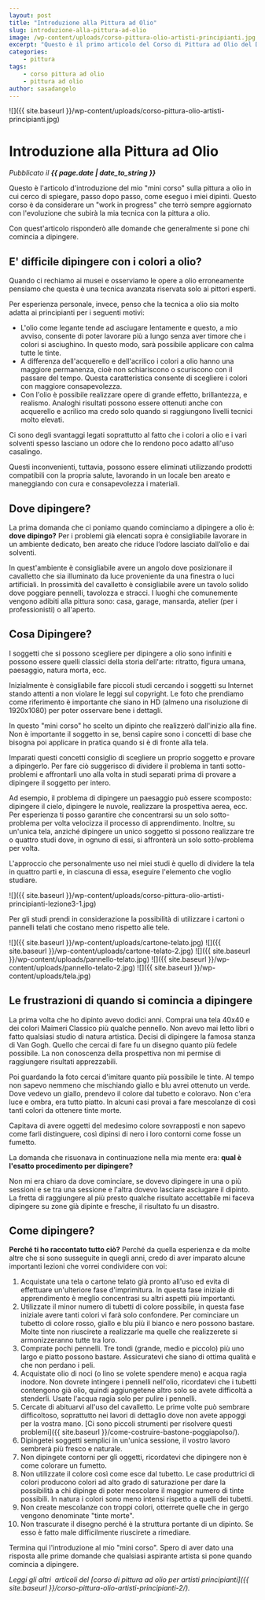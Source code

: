 ```yaml
---
layout: post
title: "Introduzione alla Pittura ad Olio"
slug: introduzione-alla-pittura-ad-olio
image: /wp-content/uploads/corso-pittura-olio-artisti-principianti.jpg
excerpt: "Questo è il primo articolo del Corso di Pittura ad Olio del Dsito web Disegno e Pittura. Esso cercherà di dare risposta ai dubbi dell&#039;artista principiante."
categories:
    - pittura
tags:
    - corso pittura ad olio
    - pittura ad olio
author: sasadangelo
---
```


![]({{ site.baseurl }}/wp-content/uploads/corso-pittura-olio-artisti-principianti.jpg)

# Introduzione alla Pittura ad Olio
_Pubblicato il **{{ page.date | date_to_string }}**_

Questo è l'articolo d'introduzione del mio "mini corso" sulla pittura a olio in cui cerco di spiegare, passo dopo passo, come eseguo i miei dipinti. Questo corso è da considerare un "work in progress" che terrò sempre aggiornato con l'evoluzione che subirà la mia tecnica con la pittura a olio.

Con quest'articolo risponderò alle domande che generalmente si pone chi comincia a dipingere.

## E' difficile dipingere con i colori a olio?

Quando ci rechiamo ai musei e osserviamo le opere a olio erroneamente pensiamo che questa è una tecnica avanzata riservata solo ai pittori esperti.

Per esperienza personale, invece, penso che la tecnica a olio sia molto adatta ai principianti per i seguenti motivi:

- L'olio come legante tende ad asciugare lentamente e questo, a mio avviso, consente di poter lavorare più a lungo senza aver timore che i colori si asciughino. In questo modo, sarà possibile applicare con calma tutte le tinte.
- A differenza dell'acquerello e dell'acrilico i colori a olio hanno una maggiore permanenza, cioè non schiariscono o scuriscono con il passare del tempo. Questa caratteristica consente di scegliere i colori con maggiore consapevolezza.
- Con l'olio è possibile realizzare opere di grande effetto, brillantezza, e realismo. Analoghi risultati possono essere ottenuti anche con acquerello e acrilico ma credo solo quando si raggiungono livelli tecnici molto elevati.

Ci sono degli svantaggi legati soprattutto al fatto che i colori a olio e i vari solventi spesso lasciano un odore che lo rendono poco adatto all'uso casalingo.

Questi inconvenienti, tuttavia, possono essere eliminati utilizzando prodotti compatibili con la propria salute, lavorando in un locale ben areato e maneggiando con cura e consapevolezza i materiali.

## Dove dipingere?

La prima domanda che ci poniamo quando cominciamo a dipingere a olio è: **dove dipingo?** Per i problemi già elencati sopra è consigliabile lavorare in un ambiente dedicato, ben areato che riduce l’odore lasciato dall’olio e dai solventi.

In quest'ambiente è consigliabile avere un angolo dove posizionare il cavalletto che sia illuminato da luce proveniente da una finestra o luci artificiali. In prossimità del cavalletto è consigliabile avere un tavolo solido dove poggiare pennelli, tavolozza e stracci. I luoghi che comunemente vengono adibiti alla pittura sono: casa, garage, mansarda, atelier (per i professionisti) o all'aperto.

## Cosa Dipingere?

I soggetti che si possono scegliere per dipingere a olio sono infiniti e possono essere quelli classici della storia dell'arte: ritratto, figura umana, paesaggio, natura morta, ecc.

Inizialmente è consigliabile fare piccoli studi cercando i soggetti su Internet stando attenti a non violare le leggi sul copyright. Le foto che prendiamo come riferimento è importante che siano in HD (almeno una risoluzione di 1920x1080) per poter osservare bene i dettagli.

In questo "mini corso" ho scelto un dipinto che realizzerò dall'inizio alla fine. Non è importante il soggetto in se, bensì capire sono i concetti di base che bisogna poi applicare in pratica quando si è di fronte alla tela.

Imparati questi concetti consiglio di scegliere un proprio soggetto e provare a dipingerlo. Per fare ciò suggerisco di dividere il problema in tanti sotto-problemi e affrontarli uno alla volta in studi separati prima di provare a dipingere il soggetto per intero.

Ad esempio, il problema di dipingere un paesaggio può essere scomposto: dipingere il cielo, dipingere le nuvole, realizzare la prospettiva aerea, ecc. Per esperienza ti posso garantire che concentrarsi su un solo sotto-problema per volta velocizza il processo di apprendimento. Inoltre, su un'unica tela, anziché dipingere un unico soggetto si possono realizzare tre o quattro studi dove, in ognuno di essi, si affronterà un solo sotto-problema per volta.

L'approccio che personalmente uso nei miei studi è quello di dividere la tela in quattro parti e, in ciascuna di essa, eseguire l'elemento che voglio studiare.

![]({{ site.baseurl }}/wp-content/uploads/corso-pittura-olio-artisti-principianti-lezione3-1.jpg)

Per gli studi prendi in considerazione la possibilità di utilizzare i cartoni o pannelli telati che costano meno rispetto alle tele.

![]({{ site.baseurl }}/wp-content/uploads/cartone-telato.jpg)
![]({{ site.baseurl }}/wp-content/uploads/cartone-telato-2.jpg)
![]({{ site.baseurl }}/wp-content/uploads/pannello-telato.jpg) 
![]({{ site.baseurl }}/wp-content/uploads/pannello-telato-2.jpg) 
![]({{ site.baseurl }}/wp-content/uploads/tela.jpg)

## Le frustrazioni di quando si comincia a dipingere

La prima volta che ho dipinto avevo dodici anni. Comprai una tela 40x40 e dei colori Maimeri Classico più qualche pennello. Non avevo mai letto libri o fatto qualsiasi studio di natura artistica. Decisi di dipingere la famosa stanza di Van Gogh. Quello che cercai di fare fu un disegno quanto più fedele possibile. La non conoscenza della prospettiva non mi permise di raggiungere risultati apprezzabili.

Poi guardando la foto cercai d'imitare quanto più possibile le tinte. Al tempo non sapevo nemmeno che mischiando giallo e blu avrei ottenuto un verde. Dove vedevo un giallo, prendevo il colore dal tubetto e coloravo. Non c'era luce e ombra, era tutto piatto. In alcuni casi provai a fare mescolanze di così tanti colori da ottenere tinte morte.

Capitava di avere oggetti del medesimo colore sovrapposti e non sapevo come farli distinguere, così dipinsi di nero i loro contorni come fosse un fumetto.

La domanda che risuonava in continuazione nella mia mente era: **qual è l'esatto procedimento per dipingere?**

Non mi era chiaro da dove cominciare, se dovevo dipingere in una o più sessioni e se tra una sessione e l'altra dovevo lasciare asciugare il dipinto. La fretta di raggiungere al più presto qualche risultato accettabile mi faceva dipingere su zone già dipinte e fresche, il risultato fu un disastro.

## Come dipingere?

**Perché ti ho raccontato tutto ciò?** Perché da quella esperienza e da molte altre che si sono susseguite in quegli anni, credo di aver imparato alcune importanti lezioni che vorrei condividere con voi:

1. Acquistate una tela o cartone telato già pronto all'uso ed evita di effettuare un'ulteriore fase d'imprimitura. In questa fase iniziale di apprendimento è meglio concentrasi su altri aspetti più importanti.
2. Utilizzate il minor numero di tubetti di colore possibile, in questa fase iniziale avere tanti colori vi farà solo confondere. Per cominciare un tubetto di colore rosso, giallo e blu più il bianco e nero possono bastare. Molte tinte non riuscirete a realizzarle ma quelle che realizzerete si armonizzeranno tutte tra loro.
3. Comprate pochi pennelli. Tre tondi (grande, medio e piccolo) più uno largo e piatto possono bastare. Assicuratevi che siano di ottima qualità e che non perdano i peli.
4. Acquistate olio di noci (o lino se volete spendere meno) e acqua ragia inodore. Non dovrete intingere i pennelli nell'olio, ricordatevi che i tubetti contengono già olio, quindi aggiungetene altro solo se avete difficoltà a stenderli. Usate l'acqua ragia solo per pulire i pennelli.
5. Cercate di abituarvi all'uso del cavalletto. Le prime volte può sembrare difficoltoso, soprattutto nei lavori di dettaglio dove non avete appoggi per la vostra mano. [Ci sono piccoli strumenti per risolvere questi problemi]({{ site.baseurl }}/come-costruire-bastone-poggiapolso/).
6. Dipingetei soggetti semplici in un'unica sessione, il vostro lavoro sembrerà più fresco e naturale.
7. Non dipingete contorni per gli oggetti, ricordatevi che dipingere non è come colorare un fumetto.
8. Non utilizzate il colore così come esce dal tubetto. Le case produttrici di colori producono colori ad alto grado di saturazione per dare la possibilità a chi dipinge di poter mescolare il maggior numero di tinte possibili. In natura i colori sono meno intensi rispetto a quelli dei tubetti.
9. Non create mescolanze con troppi colori, otterrete quelle che in gergo vengono denominate "tinte morte".
10. Non trascurate il disegno perché è la struttura portante di un dipinto. Se esso è fatto male difficilmente riuscirete a rimediare.

Termina qui l'introduzione al mio "mini corso". Spero di aver dato una risposta alle prime domande che qualsiasi aspirante artista si pone quando comincia a dipingere.

_Leggi gli altri  articoli del [corso di pittura ad olio per artisti principianti]({{ site.baseurl }}/corso-pittura-olio-artisti-principianti-2/)._
